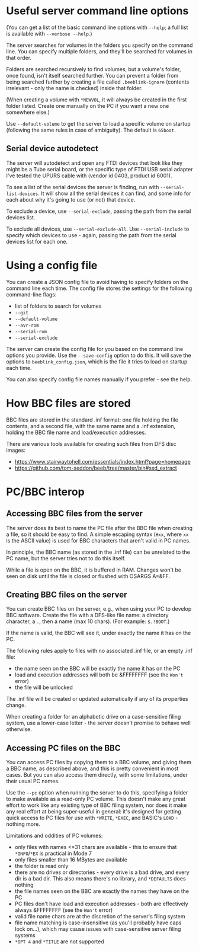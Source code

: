 # Useful server command line options

(You can get a list of the basic command line options with `--help`; a
full list is available with `--verbose --help`.)

The server searches for volumes in the folders you specify on the
command line. You can specify multiple folders, and they'll be
searched for volumes in that order.

Folders are searched recursively to find volumes, but a volume's
folder, once found, isn't itself searched further. You can prevent a
folder from being searched further by creating a file called
`.beeblink-ignore` (contents irrelevant - only the name is checked)
inside that folder.

(When creating a volume with `*NEWVOL`, it will always be created in
the first folder listed. Create one manually on the PC if you want a
new one somewhere else.)

Use `--default-volume` to get the server to load a specific volume on
startup (following the same rules in case of ambiguity). The default
is `65boot`.

## Serial device autodetect

The server will autodetect and open any FTDI devices thet look like
they might be a Tube serial board, or the specific type of FTDI USB
serial adapter I've tested the UPURS cable with (vendor id 0403,
product id 6001).

To see a list of the serial devices the server is finding, run with
`--serial-list-devices`. It will show all the serial devices it can
find, and some info for each about why it's going to use (or not) that
device.

To exclude a device, use `--serial-exclude`, passing the path from the
serial devices list.

To exclude all devices, use `--serial-exclude-all`. Use
`--serial-include` to specify which devices to use - again, passing
the path from the serial devices list for each one.

# Using a config file

You can create a JSON config file to avoid having to specify folders
on the command line each time. The config file stores the settings for
the following command-line flags:

* list of folders to search for volumes
* `--git`
* `--default-volume`
* `--avr-rom`
* `--serial-rom`
* `--serial-exclude`

The server can create the config file for you based on the command
line options you provide. Use the `--save-config` option to do this.
It will save the options to `beeblink_config.json`, which is the file
it tries to load on startup each time.

You can also specify config file names manually if you prefer - see
the help.

# How BBC files are stored

BBC files are stored in the standard .inf format: one file holding the
file contents, and a second file, with the same name and a .inf
extension, holding the BBC file name and load/execution addresses.

There are various tools available for creating such files from DFS
disc images:

* https://www.stairwaytohell.com/essentials/index.html?page=homepage
* https://github.com/tom-seddon/beeb/tree/master/bin#ssd_extract

# PC/BBC interop

## Accessing BBC files from the server

The server does its best to name the PC file after the BBC file when
creating a file, so it should be easy to find. A simple escaping
syntax (`#xx`, where `xx` is the ASCII value) is used for BBC
characters that aren't valid in PC names.

In principle, the BBC name (as stored in the .inf file) can be
unrelated to the PC name, but the server tries not to do this itself.

While a file is open on the BBC, it is buffered in RAM. Changes won't
be seen on disk until the file is closed or flushed with OSARGS A=&FF.

## Creating BBC files on the server

You can create BBC files on the server, e.g., when using your PC to
develop BBC software. Create the file with a DFS-like file name: a
directory character, a `.`, then a name (max 10 chars). (For example:
`$.!BOOT`.)

If the name is valid, the BBC will see it, under exactly the name it
has on the PC.

The following rules apply to files with no associated .inf file, or an
empty .inf file:

* the name seen on the BBC will be exactly the name it has on the PC
* load and execution addresses will both be &FFFFFFFF (see the `Won't`
  error)
* the file will be unlocked
  
The .inf file will be created or updated automatically if any of its
properties change.

When creating a folder for an alphabetic drive on a case-sensitive
filing system, use a lower-case letter - the server doesn't promise to
behave well otherwise.

## Accessing PC files on the BBC

You can access PC files by copying them to a BBC volume, and giving
them a BBC name, as described above, and this is pretty convenient in
most cases. But you can also access them directly, with some
limitations, under their usual PC names.

Use the `--pc` option when running the server to do this, specifying a
folder to make available as a read-only PC volume. This doesn't make
any great effort to work like any existing type of BBC filing system,
nor does it make any real effort at being super-useful in general:
it's designed for getting quick access to PC files for use with
`*WRITE`, `*EXEC`, and BASIC's `LOAD` - nothing more.

Limitations and oddities of PC volumes:

* only files with names <=31 chars are available - this to ensure that
  `*INFO`/`*EX` is practical in Mode 7
* only files smaller than 16 MBytes are available
* the folder is read only
* there are no drives or directories - every drive is a bad drive, and
  every dir is a bad dir. This also means there's no library, and
  `*DEFAULTS` does nothing
* the file names seen on the BBC are exactly the names they have on
  the PC
* PC files don't have load and execution addresses - both are
  effectively always &FFFFFFFF (see the `Won't` error)
* valid file name chars are at the discretion of the server's filing
  system
* file name matching is case-insensitive (as you'll probably have caps
  lock on...), which may cause issues with case-sensitive server
  filing systems
* `*OPT 4` and `*TITLE` are not supported
